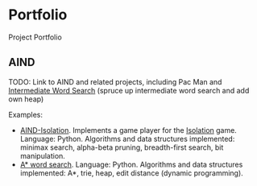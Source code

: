# Portfolio
Project Portfolio

## AIND

TODO:
Link to AIND and related projects, including Pac Man and [Intermediate Word Search](https://github.com/py-in-the-sky/challenges/tree/master/intermediate_words_search_python) (spruce up intermediate word search and add own heap)

Examples:
* [AIND-Isolation](https://github.com/py-in-the-sky/AIND-Isolation). Implements a game player for the [Isolation](https://en.wikipedia.org/wiki/Isola_(board_game)) game. Language: Python. Algorithms and data structures implemented: minimax search, alpha-beta pruning, breadth-first search, bit manipulation.
* [A\* word search](https://github.com/py-in-the-sky/challenges/tree/master/intermediate_words_search_python). Language: Python. Algorithms and data structures implemented: A\*, trie, heap, edit distance (dynamic programming).
